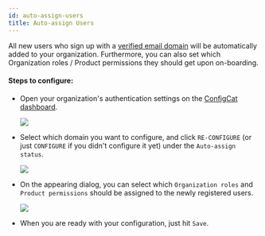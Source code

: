 ```yaml
---
id: auto-assign-users
title: Auto-assign Users
---
```


All new users who sign up with a [verified email domain](./domain-verification) will be automatically added to your organization.
Furthermore, you can also set which Organization roles / Product permissions they should get upon on-boarding.

#### Steps to configure:
- Open your organization's authentication settings on the <a href="https://app.configcat.com/organization/authentication" target="_blank">ConfigCat dashboard</a>.

  <img class="saml-tutorial-img" src="/static/assets/saml/dashboard/authentication.png" />

- Select which domain you want to configure, and click `RE-CONFIGURE` (or just `CONFIGURE` if you didn't configure it yet) under the `Auto-assign status`.

  <img class="saml-tutorial-img" src="/static/assets/saml/dashboard/auto_assign_config.png" />

- On the appearing dialog, you can select which `Organization roles` and `Product permissions` should be assigned to the newly registered users.

  <img class="saml-tutorial-img" src="/static/assets/saml/dashboard/auto_assign_set.png" />

- When you are ready with your configuration, just hit `Save`.